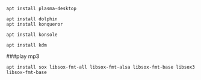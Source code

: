 ```
apt install plasma-desktop
```

```
apt install dolphin
apt install konqueror
```

```
apt install konsole
```

```
apt install kdm
```



###play mp3
```
apt install sox libsox-fmt-all libsox-fmt-alsa libsox-fmt-base libsox3 libsox-fmt-base
```
